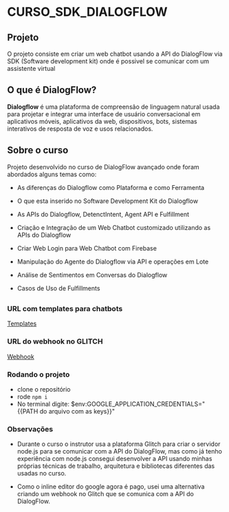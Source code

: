 # CURSO_SDK_DIALOGFLOW

## Projeto
O projeto consiste em criar um web chatbot usando a API do DialogFlow via SDK (Software development kit) onde é possivel se comunicar com um assistente virtual

## O que é DialogFlow?

**Dialogflow** é uma plataforma de compreensão de linguagem natural usada para projetar e integrar uma interface de usuário conversacional em aplicativos móveis, aplicativos da web, dispositivos, bots, sistemas interativos de resposta de voz e usos relacionados.

## Sobre o curso

Projeto desenvolvido no curso de DialogFlow avançado onde foram abordados alguns temas como: 


-   As diferenças do Dialogflow como Plataforma e como Ferramenta
    
-   O que esta inserido no Software Development Kit do Dialogflow
    
-   As APIs do Dialogflow, DetenctIntent, Agent API e Fulfillment
    
-   Criação e Integração de um Web Chatbot customizado utilizando as APIs do Dialogflow
    
-   Criar Web Login para Web Chatbot com Firebase
    
-   Manipulação do Agente do Dialogflow via API e operações em Lote
    
-   Análise de Sentimentos em Conversas do Dialogflow
    
-   Casos de Uso de Fulfillments

##

 ### URL com  templates para chatbots

[Templates](https://bootsnipp.com/)



  
### URL do webhook no GLITCH 

[Webhook](https://glitch.com/edit/#!/inlineeditor400?path=server.js%3A24%3A4)

### Rodando o projeto

- clone o repositório
- rode `npm i`
 - No terminal digite: $env:GOOGLE_APPLICATION_CREDENTIALS="{{PATH do arquivo com as keys}}"
 
### Observações
- Durante o curso o instrutor usa a plataforma Glitch para criar o servidor node.js para se comunicar com a API do DialogFlow, mas como já tenho experiência com node.js consegui desenvolver a API usando minhas próprias técnicas de trabalho, arquitetura e bibliotecas diferentes das usadas no curso.

- Como o inline editor do google agora é pago, usei uma alternativa criando um webhook no Glitch que se comunica com a API do DialogFlow.

